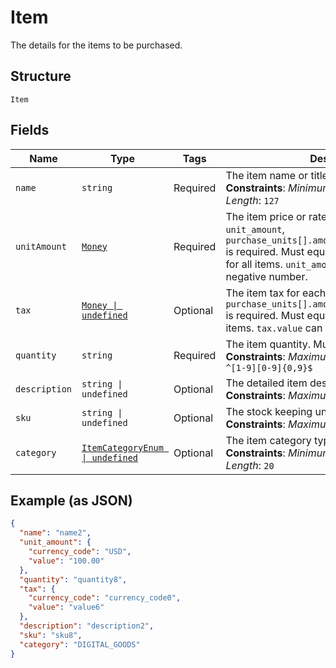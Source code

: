 
# Item

The details for the items to be purchased.

## Structure

`Item`

## Fields

| Name | Type | Tags | Description |
|  --- | --- | --- | --- |
| `name` | `string` | Required | The item name or title.<br>**Constraints**: *Minimum Length*: `1`, *Maximum Length*: `127` |
| `unitAmount` | [`Money`](../../doc/models/money.md) | Required | The item price or rate per unit. If you specify <code>unit_amount</code>, <code>purchase_units[].amount.breakdown.item_total</code> is required. Must equal <code>unit_amount * quantity</code> for all items. <code>unit_amount.value</code> can not be a negative number. |
| `tax` | [`Money \| undefined`](../../doc/models/money.md) | Optional | The item tax for each unit. If <code>tax</code> is specified, <code>purchase_units[].amount.breakdown.tax_total</code> is required. Must equal <code>tax * quantity</code> for all items. <code>tax.value</code> can not be a negative number. |
| `quantity` | `string` | Required | The item quantity. Must be a whole number.<br>**Constraints**: *Maximum Length*: `10`, *Pattern*: `^[1-9][0-9]{0,9}$` |
| `description` | `string \| undefined` | Optional | The detailed item description.<br>**Constraints**: *Maximum Length*: `127` |
| `sku` | `string \| undefined` | Optional | The stock keeping unit (SKU) for the item.<br>**Constraints**: *Maximum Length*: `127` |
| `category` | [`ItemCategoryEnum \| undefined`](../../doc/models/item-category-enum.md) | Optional | The item category type.<br>**Constraints**: *Minimum Length*: `1`, *Maximum Length*: `20` |

## Example (as JSON)

```json
{
  "name": "name2",
  "unit_amount": {
    "currency_code": "USD",
    "value": "100.00"
  },
  "quantity": "quantity8",
  "tax": {
    "currency_code": "currency_code0",
    "value": "value6"
  },
  "description": "description2",
  "sku": "sku8",
  "category": "DIGITAL_GOODS"
}
```

